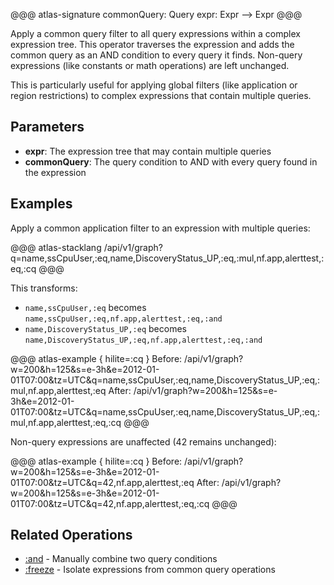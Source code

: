@@@ atlas-signature
commonQuery: Query
expr: Expr
-->
Expr
@@@

Apply a common query filter to all query expressions within a complex expression tree. This operator
traverses the expression and adds the common query as an AND condition to every query it finds.
Non-query expressions (like constants or math operations) are left unchanged.

This is particularly useful for applying global filters (like application or region restrictions)
to complex expressions that contain multiple queries.

## Parameters

* **expr**: The expression tree that may contain multiple queries
* **commonQuery**: The query condition to AND with every query found in the expression

## Examples

Apply a common application filter to an expression with multiple queries:

@@@ atlas-stacklang
/api/v1/graph?q=name,ssCpuUser,:eq,name,DiscoveryStatus_UP,:eq,:mul,nf.app,alerttest,:eq,:cq
@@@

This transforms:

- `name,ssCpuUser,:eq` becomes `name,ssCpuUser,:eq,nf.app,alerttest,:eq,:and`
- `name,DiscoveryStatus_UP,:eq` becomes `name,DiscoveryStatus_UP,:eq,nf.app,alerttest,:eq,:and`

@@@ atlas-example { hilite=:cq }
Before: /api/v1/graph?w=200&h=125&s=e-3h&e=2012-01-01T07:00&tz=UTC&q=name,ssCpuUser,:eq,name,DiscoveryStatus_UP,:eq,:mul,nf.app,alerttest,:eq
After: /api/v1/graph?w=200&h=125&s=e-3h&e=2012-01-01T07:00&tz=UTC&q=name,ssCpuUser,:eq,name,DiscoveryStatus_UP,:eq,:mul,nf.app,alerttest,:eq,:cq
@@@

Non-query expressions are unaffected (42 remains unchanged):

@@@ atlas-example { hilite=:cq }
Before: /api/v1/graph?w=200&h=125&s=e-3h&e=2012-01-01T07:00&tz=UTC&q=42,nf.app,alerttest,:eq
After: /api/v1/graph?w=200&h=125&s=e-3h&e=2012-01-01T07:00&tz=UTC&q=42,nf.app,alerttest,:eq,:cq
@@@

## Related Operations

* [:and](and.md) - Manually combine two query conditions
* [:freeze](freeze.md) - Isolate expressions from common query operations